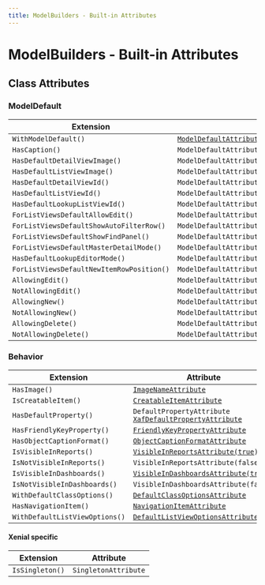 ```yaml
---
title: ModelBuilders - Built-in Attributes
---
```


# ModelBuilders - Built-in Attributes

## Class Attributes

### ModelDefault

| Extension                                         | Attribute                                                         |
| ------------------------------------------------- |------------------------------------------------------------------ |
| `WithModelDefault()`                              | [`ModelDefaultAttribute`](https://docs.devexpress.com/eXpressAppFramework/DevExpress.ExpressApp.Model.ModelDefaultAttribute)                                          |
| `HasCaption()`                                    | `ModelDefaultAttribute("Caption")`                                |
| `HasDefaultDetailViewImage()`                     | `ModelDefaultAttribute("DefaultDetailViewImage")`                 |
| `HasDefaultListViewImage()`                       | `ModelDefaultAttribute("DefaultListViewImage")`                   |
| `HasDefaultDetailViewId()`                        | `ModelDefaultAttribute("DefaultDetailView")`                      |
| `HasDefaultListViewId()`                          | `ModelDefaultAttribute("DefaultListView")`                        |
| `HasDefaultLookupListViewId()`                    | `ModelDefaultAttribute("DefaultLookupListView")`                  |
| `ForListViewsDefaultAllowEdit()`                  | `ModelDefaultAttribute("DefaultListViewAllowEdit")`               |
| `ForListViewsDefaultShowAutoFilterRow()`          | `ModelDefaultAttribute("DefaultListViewShowAutoFilterRow")`       |
| `ForListViewsDefaultShowFindPanel()`              | `ModelDefaultAttribute("DefaultListViewShowFindPanel")`           |
| `ForListViewsDefaultMasterDetailMode()`           | `ModelDefaultAttribute("ForListViewsDefaultMasterDetailMode")`    |
| `HasDefaultLookupEditorMode()`                    | `ModelDefaultAttribute("DefaultLookupEditorMode")`                |
| `ForListViewsDefaultNewItemRowPosition()`         | `ModelDefaultAttribute("DefaultListViewNewItemRowPosition")`      |
| `AllowingEdit()`                                  | `ModelDefaultAttribute("AllowEdit", "True")`                      |
| `NotAllowingEdit()`                               | `ModelDefaultAttribute("AllowEdit", "False")`                     |
| `AllowingNew()`                                   | `ModelDefaultAttribute("AllowNew", "True")`                       |
| `NotAllowingNew()`                                | `ModelDefaultAttribute("AllowNew", "False")`                      |
| `AllowingDelete()`                                | `ModelDefaultAttribute("AllowDelete", "True")`                    |
| `NotAllowingDelete()`                             | `ModelDefaultAttribute("AllowDelete", "False")`                   |

### Behavior

| Extension                             | Attribute                                                         |
| ------------------------------------- |------------------------------------------------------------------ |
| `HasImage()`                          | [`ImageNameAttribute`](https://docs.devexpress.com/eXpressAppFramework/DevExpress.Persistent.Base.ImageNameAttribute)                                              |
| `IsCreatableItem()`                   | [`CreatableItemAttribute`](https://docs.devexpress.com/eXpressAppFramework/DevExpress.Persistent.Base.CreatableItemAttribute)                                          |
| `HasDefaultProperty()`                | `DefaultPropertyAttribute`<br>[`XafDefaultPropertyAttribute`](https://docs.devexpress.com/eXpressAppFramework/DevExpress.ExpressApp.DC.XafDefaultPropertyAttribute)       |
| `HasFriendlyKeyProperty()`            | [`FriendlyKeyPropertyAttribute`](https://docs.devexpress.com/eXpressAppFramework/DevExpress.Persistent.Base.FriendlyKeyPropertyAttribute)                                    |
| `HasObjectCaptionFormat()`            | [`ObjectCaptionFormatAttribute`](https://docs.devexpress.com/eXpressAppFramework/DevExpress.Persistent.Base.ObjectCaptionFormatAttribute)                                    |
| `IsVisibleInReports()`                | [`VisibleInReportsAttribute(true)`](https://docs.devexpress.com/eXpressAppFramework/DevExpress.Persistent.Base.VisibleInReportsAttribute)                                 |
| `IsNotVisibleInReports()`             | `VisibleInReportsAttribute(false)`                                |
| `IsVisibleInDashboards()`             | [`VisibleInDashboardsAttribute(true)`](https://docs.devexpress.com/eXpressAppFramework/DevExpress.Persistent.Base.VisibleInDashboardsAttribute)                              |
| `IsNotVisibleInDashboards()`          | `VisibleInDashboardsAttribute(false)`                             |
| `WithDefaultClassOptions()`           | [`DefaultClassOptionsAttribute`](https://docs.devexpress.com/eXpressAppFramework/DevExpress.Persistent.Base.DefaultClassOptionsAttribute)                                    |
| `HasNavigationItem()`                 | [`NavigationItemAttribute`](https://docs.devexpress.com/eXpressAppFramework/DevExpress.Persistent.Base.NavigationItemAttribute)                                         |
| `WithDefaultListViewOptions()`        | [`DefaultListViewOptionsAttribute`](https://docs.devexpress.com/eXpressAppFramework/DevExpress.ExpressApp.DefaultListViewOptionsAttribute)                                 |

#### Xenial specific

| Extension                             | Attribute                                                         |
| ------------------------------------- |------------------------------------------------------------------ |
| `IsSingleton()`                       | `SingletonAttribute`                                              |